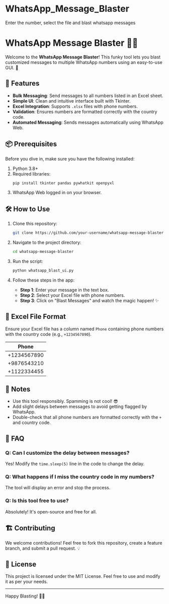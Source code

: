 # WhatsApp_Message_Blaster
Enter the number, select the file and blast whatsapp messages

# WhatsApp Message Blaster 🚀📱

Welcome to the **WhatsApp Message Blaster**! This funky tool lets you blast customized messages to multiple WhatsApp numbers using an easy-to-use GUI. 🎉

## 🌟 Features
- **Bulk Messaging**: Send messages to all numbers listed in an Excel sheet.
- **Simple UI**: Clean and intuitive interface built with Tkinter.
- **Excel Integration**: Supports `.xlsx` files with phone numbers.
- **Validation**: Ensures numbers are formatted correctly with the country code.
- **Automated Messaging**: Sends messages automatically using WhatsApp Web.

## 📦 Prerequisites
Before you dive in, make sure you have the following installed:

1. Python 3.8+
2. Required libraries:
   ```bash
   pip install tkinter pandas pywhatkit openpyxl
   ```
3. WhatsApp Web logged in on your browser.

## 🛠️ How to Use
1. Clone this repository:
   ```bash
   git clone https://github.com/your-username/whatsapp-message-blaster.git
   ```
2. Navigate to the project directory:
   ```bash
   cd whatsapp-message-blaster
   ```
3. Run the script:
   ```bash
   python whatsapp_blast_ui.py
   ```

4. Follow these steps in the app:
   - **Step 1**: Enter your message in the text box.
   - **Step 2**: Select your Excel file with phone numbers.
   - **Step 3**: Click on "Blast Messages" and watch the magic happen! ✨

## 📁 Excel File Format
Ensure your Excel file has a column named `Phone` containing phone numbers with the country code (e.g., `+1234567890`).

| Phone          |
|----------------|
| +1234567890    |
| +9876543210    |
| +1122334455    |

## 🚨 Notes
- Use this tool responsibly. Spamming is not cool! 😎
- Add slight delays between messages to avoid getting flagged by WhatsApp.
- Double-check that all phone numbers are formatted correctly with the `+` and country code.

## 🤔 FAQ
### **Q: Can I customize the delay between messages?**
Yes! Modify the `time.sleep(5)` line in the code to change the delay.

### **Q: What happens if I miss the country code in my numbers?**
The tool will display an error and stop the process.

### **Q: Is this tool free to use?**
Absolutely! It's open-source and free for all.

## 🏗️ Contributing
We welcome contributions! Feel free to fork this repository, create a feature branch, and submit a pull request. 💡

## 📜 License
This project is licensed under the MIT License. Feel free to use and modify it as per your needs.

---

Happy Blasting! 🎉📲

